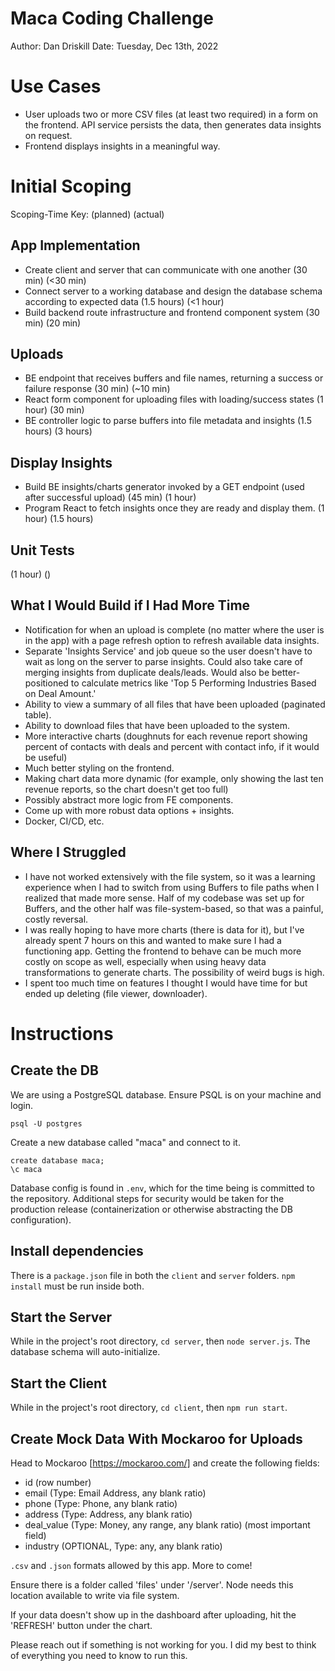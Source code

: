 # Maca Coding Challenge
Author: Dan Driskill
Date: Tuesday, Dec 13th, 2022

# Use Cases
* User uploads two or more CSV files (at least two required) in a form on the frontend. API service persists the data, then generates data insights on request.
* Frontend displays insights in a meaningful way.

# Initial Scoping
Scoping-Time Key: (planned) (actual)
## App Implementation
* Create client and server that can communicate with one another (30 min) (<30 min)
* Connect server to a working database and design the database schema according to expected data (1.5 hours) (<1 hour)
* Build backend route infrastructure and frontend component system (30 min) (20 min)

## Uploads
* BE endpoint that receives buffers and file names, returning a success or failure response (30 min) (~10 min)
* React form component for uploading files with loading/success states (1 hour) (30 min)
* BE controller logic to parse buffers into file metadata and insights (1.5 hours) (3 hours)

## Display Insights
* Build BE insights/charts generator invoked by a GET endpoint (used after successful upload) (45 min) (1 hour)
* Program React to fetch insights once they are ready and display them. (1 hour) (1.5 hours)

## Unit Tests
(1 hour) ()

## What I Would Build if I Had More Time
* Notification for when an upload is complete (no matter where the user is in the app) with a page refresh option to refresh available data insights.
* Separate 'Insights Service' and job queue so the user doesn't have to wait as long on the server to parse insights. Could also take care of merging insights from duplicate deals/leads. Would also be better-positioned to calculate metrics like 'Top 5 Performing Industries Based on Deal Amount.'
* Ability to view a summary of all files that have been uploaded (paginated table).
* Ability to download files that have been uploaded to the system.
* More interactive charts (doughnuts for each revenue report showing percent of contacts with deals and percent with contact info, if it would be useful)
* Much better styling on the frontend.
* Making chart data more dynamic (for example, only showing the last ten revenue reports, so the chart doesn't get too full)
* Possibly abstract more logic from FE components.
* Come up with more robust data options + insights.
* Docker, CI/CD, etc.

## Where I Struggled
* I have not worked extensively with the file system, so it was a learning experience when I had to switch from using Buffers to file paths when I realized that made more sense. Half of my codebase was set up for Buffers, and the other half was file-system-based, so that was a painful, costly reversal.
* I was really hoping to have more charts (there is data for it), but I've already spent 7 hours on this and wanted to make sure I had a functioning app. Getting the frontend to behave can be much more costly on scope as well, especially when using heavy data transformations to generate charts. The possibility of weird bugs is high.
* I spent too much time on features I thought I would have time for but ended up deleting (file viewer, downloader).

# Instructions
## Create the DB
We are using a PostgreSQL database. Ensure PSQL is on your machine and login.

`psql -U postgres`

Create a new database called "maca" and connect to it.

```
create database maca;
\c maca
```

Database config is found in `.env`, which for the time being is committed to the repository. Additional steps for security would be taken for the production release (containerization or otherwise abstracting the DB configuration).

## Install dependencies
There is a `package.json` file in both the `client` and `server` folders. `npm install` must be run inside both.

## Start the Server
While in the project's root directory, `cd server`, then `node server.js`. The database schema will auto-initialize.

## Start the Client
While in the project's root directory, `cd client`, then `npm run start`.

## Create Mock Data With Mockaroo for Uploads
Head to Mockaroo [https://mockaroo.com/] and create the following fields:
* id (row number)
* email (Type: Email Address, any blank ratio)
* phone (Type: Phone, any blank ratio)
* address (Type: Address, any blank ratio)
* deal_value (Type: Money, any range, any blank ratio) (most important field)
* industry (OPTIONAL, Type: any, any blank ratio)

`.csv` and `.json` formats allowed by this app. More to come!

Ensure there is a folder called 'files' under '/server'. Node needs this location available to write via file system.

If your data doesn't show up in the dashboard after uploading, hit the 'REFRESH' button under the chart.

Please reach out if something is not working for you. I did my best to think of everything you need to know to run this.
